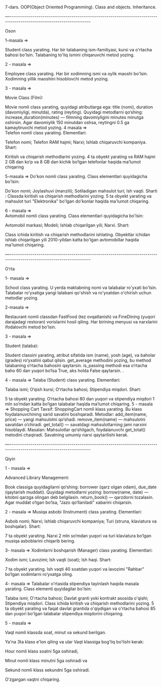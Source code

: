 7-dars. OOP(Object Oriented Programming). Class and objects. Inheritance.

—------------------------------------------------------------------------------------------------------------------------


Oson  

1-masala ⇒

Student class yarating. Har bir talabaning ism-familiyasi, kursi va o'rtacha bahosi bo'lsin. Talabaning to'liq ismini chiqaruvchi metod yozing.


2  -  masala   ⇒

Employee class yarating. Har bir xodimning ismi va oylik maoshi bo'lsin. Xodimning yillik maoshini hisoblovchi metod yozing.


3  -  masala   ⇒ 

   Movie Class (Film):

Movie nomli class yarating, quyidagi atributlarga ega:
title (nomi),
duration (davomiyligi, minutda),
rating (reyting).
Quyidagi metodlarni qo‘shing:
increase_duration(minutes) — filmning davomiyligini minutes minutga oshirsin.
Agar davomiylik 150 minutdan oshsa, reytingni 0.5 ga kamaytiruvchi metod yozing.
4 masala  ⇒  
Telefon nomli class yarating.
Elementlari:

Telefon nomi;
Telefon RAM hajmi;
Narxi;
Ishlab chiqaruvchi kompaniya.
Shart:

Kiritish va chiqarish methodlarini yozing.
4 ta obyekt yarating va RAM hajmi 2 GB dan ko‘p va 8 GB dan kichik bo‘lgan telefonlar haqida ma’lumot chiqaring


5-masala  ⇒
Do'kon nomli class yarating.
Class elementlari quyidagicha bo'lsin:

Do'kon nomi;
Joylashuvi (manzili);
Sotiladigan mahsulot turi;
Ish vaqti.
 Sharti :       Classda kiritish va chiqarish methodlarini yozing. 5 ta obyekt yarating va mahsulot turi "Elektronika" bo'lgan do'konlar haqida ma'lumot chiqaring.


6 -  masala ⇒  
 Avtomobil nomli class yarating.
Class elementlari quyidagicha bo'lsin:

Avtomobil markasi;
Modeli;
Ishlab chiqarilgan yili;
Narxi.
Shart:

Class ichida kiritish va chiqarish methodlarini ishlating. Obyektlar ichidan ishlab chiqarilgan yili 2010-yildan katta bo'lgan avtomobillar haqida ma'lumot chiqaring.






—------------------------------------------------------------------------------------------------------------------------



O’rta


1- masala ⇒

School class yarating. U yerda maktabning nomi va talabalar ro'yxati bo'lsin. Talabalar ro'yxatiga yangi talabani qo'shish va ro'yxatdan o'chirish uchun metodlar yozing.



2-masala ⇒

Restaurant nomli classdan FastFood (tez ovqatlanish) va FineDining (yuqori darajadagi restoran) vorislarini hosil qiling. Har birining menyusi va narxlarini ifodalovchi metod bo'lsin.


3  -  masala  ⇒

  Student (talaba):

Student classini yarating, atribut sifatida ism (name), yosh (age), va baholar (grades) ro‘yxatini qabul qilsin.
get_average methodini yozing, bu method talabaning o‘rtacha bahosini qaytarsin.
is_passing methodi esa o‘rtacha baho 60 dan yuqori bo‘lsa True, aks holda False qaytarsin.
.


4  -   masala  ⇒
 Talaba (Student) class yarating.
Elementlari:

Talaba ismi;
O‘qish kursi;
O‘rtacha bahosi;
Stipendiya miqdori.
Shart:


5 ta obyekt yarating.
O‘rtacha bahosi 80 dan yuqori va stipendiya miqdori 1 mln so‘mdan katta bo‘lgan talabalar haqida ma’lumot chiqaring.
5 - masala ⇒
Shopping Cart
Tavsif:
ShoppingCart nomli klass yarating. Bu klass foydalanuvchining xarid savatini boshqaradi.
Metodlar:
add_item(name, price) — yangi mahsulotni qo‘shadi.
remove_item(name) — mahsulotni savatdan o‘chiradi.
get_total() — savatdagi mahsulotlarning jami narxini hisoblaydi.
Masalan:
Mahsulotlar qo‘shilgach, foydalanuvchi get_total() metodini chaqiradi. Savatning umumiy narxi qaytarilishi kerak.





—------------------------------------------------------------------------------------------------------------------------



Qiyin


1 -  masala  ⇒

  Advanced Library Management:

Book classiga quyidagilarni qo‘shing:
borrower (qarz olgan odam),
due_date (qaytarish muddati).
Quyidagi metodlarni yozing:
borrow(name, date) — kitobni qarzga olingan deb belgilasin.
return_book() — qarzdorni tozalasin.
Agar muddat o‘tgan bo‘lsa, "Jazo qo‘llaniladi" xabarini chiqarsin.


2 -  masala  ⇒
 Musiqa asbobi (Instrument) class yarating.
Elementlari:

Asbob nomi;
Narxi;
Ishlab chiqaruvchi kompaniya;
Turi (struna, klaviatura va boshqalar).
Shart:

7 ta obyekt yarating.
Narxi 2 mln so‘mdan yuqori va turi klaviatura bo‘lgan musiqa asboblarini chiqarib bering.


3-  masala  ⇒
  Xodimlarni boshqarish (Manager) class yarating.
Elementlari:

Xodim ismi;
Lavozimi;
Ish vaqti (soat);
Ish haqi.
Shart:

7 ta obyekt yarating.
Ish vaqti 40 soatdan yuqori va lavozimi "Rahbar" bo‘lgan xodimlarni ro‘yxatga oling.


4-  masala ⇒ 
Talabalar o'rtasida stipendiya tayinlash haqida masala yarating.
Class elementi quyidagilar bo'lsin:

Talaba ismi;
O'rtacha bahosi;
Davlat granti yoki kontrakt asosida o'qishi;
Stipendiya miqdori.
Class ichida kiritish va chiqarish methodlarini yozing. 5 ta obyekt yarating va faqat davlat grantida o'qiydigan va o'rtacha bahosi 85 dan yuqori bo'lgan talabalar stipendiya miqdorini chiqaring.


5  - masala  ⇒

Vaqt nomli klassda soat, minut va sekund berilgan.

Ya'na 3ta klass e'lon qiling va ular Vaqt klassiga bog'liq bo'lishi kerak:

Hour nomli klass soatni 5ga oshiradi,

Minut nomli klass minutni 5ga oshiradi va

Sekund nomli klass sekundni 5ga oshiradi.

O’zgargan vaqtni chiqaring.

